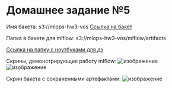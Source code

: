 # Домашнее задание №5

Имя бакета: s3://mlops-hw3-vos
[Ссылка на бакет](https://mlops-hw3-vos.website.yandexcloud.net)

Папка в бакете для mlflow: s3://mlops-hw3-vos/mlflow/artifacts

[Ссылка на папку с ноутбуками для дз](https://github.com/uncle-alfer/otus-mlops-homework-project/tree/main/notebooks/hw4)



Скрины, демонстрирующие работу mlflow:
![изображение](https://github.com/uncle-alfer/otus-mlops-homework-project/assets/70284100/007214fa-9dbc-4822-a58a-28daf2b4fcce)
![изображение](https://github.com/uncle-alfer/otus-mlops-homework-project/assets/70284100/fb0e0ae1-6510-4d9e-8d26-4fcf7cfc9fe4)


Скрин бакета с сохраненными артефактами:
![изображение](https://github.com/uncle-alfer/otus-mlops-homework-project/assets/70284100/201302e2-ea0a-48c9-9341-5a407e9494c6)

